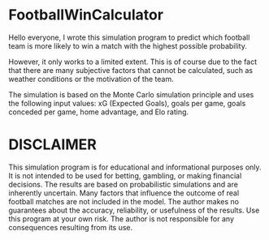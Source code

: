 # FootballWinCalculator
Hello everyone, I wrote this simulation program to predict which football team is more likely to win a match with the highest possible probability.

However, it only works to a limited extent. This is of course due to the fact that there are many subjective factors that cannot be calculated, such as weather conditions or the motivation of the team.

The simulation is based on the Monte Carlo simulation principle and uses the following input values: xG (Expected Goals), goals per game, goals conceded per game, home advantage, and Elo rating.

# DISCLAIMER
This simulation program is for educational and informational purposes only.
It is not intended to be used for betting, gambling, or making financial decisions.
The results are based on probabilistic simulations and are inherently uncertain.
Many factors that influence the outcome of real football matches are not included in the model.
The author makes no guarantees about the accuracy, reliability, or usefulness of the results.
Use this program at your own risk. The author is not responsible for any consequences resulting from its use.
